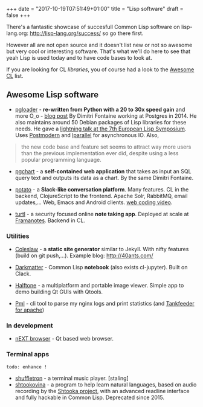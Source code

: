 +++
date = "2017-10-19T07:51:49+01:00"
title = "Lisp software"
draft = false
+++

There's a fantastic showcase of succesfull Common Lisp software on
lisp-lang.org: http://lisp-lang.org/success/ so go there first.

However all are not open source and it doesn't list new or not so
awesome but very cool or interesting software. That's what we'll do
here to see that yeah Lisp is used today and to have code bases to
look at.

If you are looking for CL *libraries*, you of course had a look to the
[Awesome CL](https://github.com/CodyReichert/awesome-cl) list.

## Awesome Lisp software

- [pgloader](https://github.com/dimitri/pgloader) - **re-written from
  Python with a 20 to 30x speed gain** and more O_o -
  [blog post](http://tapoueh.org/blog/2014/05/14-pgloader-got-faster.html)
  By Dimitri Fontaine working at Postgres in 2014. He also maintains
  around 50 Debian packages of Lisp libraries for these needs. He gave
  a
  [lightning talk at the 7th European Lisp Symposium](http://tapoueh.org/confs/2014/05/05-ELS-2014). Uses [Postmodern](http://marijnhaverbeke.nl/postmodern/) and [lparallel](http://lparallel.org/) for asynchronous IO. Also,

> the new code base and feature set seems to attract way more users than the previous implementation ever did, despite using a less popular programming language.

- [pgchart](https://github.com/dimitri/pgcharts) - a **self-contained web application** that takes as input an SQL query text and outputs its data as a chart. By the same Dimitri Fontaine.

- [potato](https://github.com/cicakhq/potato) - a **Slack-like conversation platform**. Many features. CL in the backend, ClojureScript to the frontend. Apache Solr, RabbitMQ, email updates,… Web, Emacs and Android clients. [web coding video](https://www.youtube.com/watch?v=bl8jQ2wRh6k).

- [turtl](https://github.com/turtl/api) - a security focused online **note taking app**. Deployed at scale at [Framanotes](https://framanotes.org/). Backend in CL.

### Utilities

- [Coleslaw](https://github.com/kingcons/coleslaw/) - a **static site generator** similar to Jekyll. With nifty features (build on git push,…). Example blog: http://40ants.com/

- [Darkmatter](https://github.com/tamamu/darkmatter) - Common Lisp **notebook** (also exists cl-jupyter). Built on Clack.

- [Halftone](https://github.com/Shinmera/halftone) - a multiplatform
  and portable image viewer. Simple app to demo building Qt GUIs with
  Qtools.

- [Pml](https://github.com/pierre-lecocq/pml/blob/master/src/parse.lisp) - cli tool to parse my nginx logs and print statistics (and [Tankfeeder for apache](https://bitbucket.org/mihailp/tankfeeder/src/ccb6025348243bb98cb3ec27810501492313861f/apache/?at=default))

### In development

- [nEXT browser](https://github.com/nEXT-Browser/nEXT) - Qt based web browser.

### Terminal apps

`todo: enhance !`

- [shuffletron](http://vintage-digital.com/hefner/software/shuffletron/) -
  a terminal music player. [staling]
- [shtookovina](https://github.com/mrkkrp/shtookovina) - a program to
  help learn natural languages, based on audio recording by the
  [Shtooka project](http://shtooka.net/), with an advanced readline
  interface and fully hackable in Common Lisp. Deprecated since 2015.
